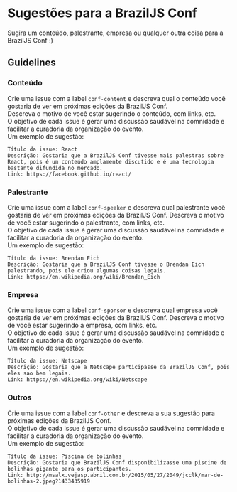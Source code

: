 # Sugestões para a BrazilJS Conf
Sugira um conteúdo, palestrante, empresa ou qualquer outra coisa para a BrazilJS Conf :)

## Guidelines

### Conteúdo
Crie uma issue com a label `conf-content` e descreva qual o conteúdo você gostaria de ver em próximas edições da BrazilJS Conf.  
Descreva o motivo de você estar sugerindo o conteúdo, com links, etc.  
O objetivo de cada issue é gerar uma discussão saudável na comnidade e facilitar a curadoria da organização do evento.  
Um exemplo de sugestão:  
```
Título da issue: React
Descrição: Gostaria que a BrazilJS Conf tivesse mais palestras sobre React, pois é um conteúdo amplamente discutido e é uma tecnologia bastante difundida no mercado.  
Link: https://facebook.github.io/react/
```

### Palestrante
Crie uma issue com a label `conf-speaker` e descreva qual palestrante você gostaria de ver em próximas edições da BrazilJS Conf.  Descreva o motivo de você estar sugerindo o palestrante, com links, etc.  
O objetivo de cada issue é gerar uma discussão saudável na comnidade e facilitar a curadoria da organização do evento.  
Um exemplo de sugestão:  
```
Título da issue: Brendan Eich
Descrição: Gostaria que a BrazilJS Conf tivesse o Brendan Eich palestrando, pois ele criou algumas coisas legais.  
Link: https://en.wikipedia.org/wiki/Brendan_Eich
```

### Empresa
Crie uma issue com a label `conf-sponsor` e descreva qual empresa você gostaria de ver em próximas edições da BrazilJS Conf.  Descreva o motivo de você estar sugerindo a empresa, com links, etc.  
O objetivo de cada issue é gerar uma discussão saudável na comnidade e facilitar a curadoria da organização do evento.  
Um exemplo de sugestão:  
```
Título da issue: Netscape
Descrição: Gostaria que a Netscape participasse da BrazilJS Conf, pois eles sao bem legais.  
Link: https://en.wikipedia.org/wiki/Netscape
```

### Outros
Crie uma issue com a label `conf-other` e descreva a sua sugestão para próximas edições da BrazilJS Conf.   
O objetivo de cada issue é gerar uma discussão saudável na comnidade e facilitar a curadoria da organização do evento.  
Um exemplo de sugestão:  
```
Título da issue: Piscina de bolinhas
Descrição: Gostaria que BrazilJS Conf disponibilizasse uma piscine de bolinhas gigante para os participantes.  
Link: http://msalx.vejasp.abril.com.br/2015/05/27/2049/jcclk/mar-de-bolinhas-2.jpeg?1433435919
```
